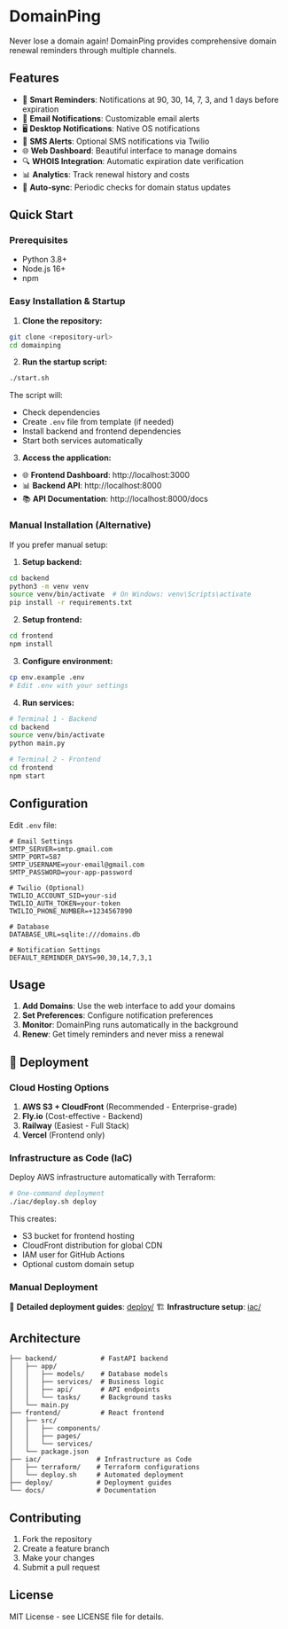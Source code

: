 # DomainPing

Never lose a domain again! DomainPing provides comprehensive domain renewal reminders through multiple channels.

## Features

- 📅 **Smart Reminders**: Notifications at 90, 30, 14, 7, 3, and 1 days before expiration
- 📧 **Email Notifications**: Customizable email alerts
- 🖥️ **Desktop Notifications**: Native OS notifications
- 📱 **SMS Alerts**: Optional SMS notifications via Twilio
- 🌐 **Web Dashboard**: Beautiful interface to manage domains
- 🔍 **WHOIS Integration**: Automatic expiration date verification
- 📊 **Analytics**: Track renewal history and costs
- 🔄 **Auto-sync**: Periodic checks for domain status updates

## Quick Start

### Prerequisites
- Python 3.8+
- Node.js 16+
- npm

### Easy Installation & Startup

1. **Clone the repository:**
```bash
git clone <repository-url>
cd domainping
```

2. **Run the startup script:**
```bash
./start.sh
```

The script will:
- Check dependencies
- Create `.env` file from template (if needed)
- Install backend and frontend dependencies
- Start both services automatically

3. **Access the application:**
- 🌐 **Frontend Dashboard**: http://localhost:3000
- 📊 **Backend API**: http://localhost:8000
- 📚 **API Documentation**: http://localhost:8000/docs

### Manual Installation (Alternative)

If you prefer manual setup:

1. **Setup backend:**
```bash
cd backend
python3 -m venv venv
source venv/bin/activate  # On Windows: venv\Scripts\activate
pip install -r requirements.txt
```

2. **Setup frontend:**
```bash
cd frontend
npm install
```

3. **Configure environment:**
```bash
cp env.example .env
# Edit .env with your settings
```

4. **Run services:**
```bash
# Terminal 1 - Backend
cd backend
source venv/bin/activate
python main.py

# Terminal 2 - Frontend
cd frontend
npm start
```

## Configuration

Edit `.env` file:

```env
# Email Settings
SMTP_SERVER=smtp.gmail.com
SMTP_PORT=587
SMTP_USERNAME=your-email@gmail.com
SMTP_PASSWORD=your-app-password

# Twilio (Optional)
TWILIO_ACCOUNT_SID=your-sid
TWILIO_AUTH_TOKEN=your-token
TWILIO_PHONE_NUMBER=+1234567890

# Database
DATABASE_URL=sqlite:///domains.db

# Notification Settings
DEFAULT_REMINDER_DAYS=90,30,14,7,3,1
```

## Usage

1. **Add Domains**: Use the web interface to add your domains
2. **Set Preferences**: Configure notification preferences
3. **Monitor**: DomainPing runs automatically in the background
4. **Renew**: Get timely reminders and never miss a renewal

## 🚀 Deployment

### Cloud Hosting Options

1. **AWS S3 + CloudFront** (Recommended - Enterprise-grade)
2. **Fly.io** (Cost-effective - Backend)
3. **Railway** (Easiest - Full Stack)
4. **Vercel** (Frontend only)

### Infrastructure as Code (IaC)

Deploy AWS infrastructure automatically with Terraform:

```bash
# One-command deployment
./iac/deploy.sh deploy
```

This creates:
- S3 bucket for frontend hosting
- CloudFront distribution for global CDN
- IAM user for GitHub Actions
- Optional custom domain setup

### Manual Deployment

📖 **Detailed deployment guides**: [deploy/](deploy/)
🏗️ **Infrastructure setup**: [iac/](iac/)

## Architecture

```
├── backend/           # FastAPI backend
│   ├── app/
│   │   ├── models/    # Database models
│   │   ├── services/  # Business logic
│   │   ├── api/       # API endpoints
│   │   └── tasks/     # Background tasks
│   └── main.py
├── frontend/          # React frontend
│   ├── src/
│   │   ├── components/
│   │   ├── pages/
│   │   └── services/
│   └── package.json
├── iac/              # Infrastructure as Code
│   ├── terraform/    # Terraform configurations
│   └── deploy.sh     # Automated deployment
├── deploy/           # Deployment guides
└── docs/             # Documentation
```

## Contributing

1. Fork the repository
2. Create a feature branch
3. Make your changes
4. Submit a pull request

## License

MIT License - see LICENSE file for details. 